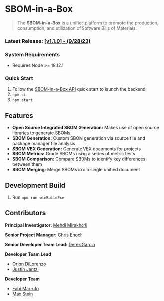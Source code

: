 # SBOM-in-a-Box

> The **SBOM-in-a-Box** is a unified platform to promote the
> production, consumption, and utilization of Software Bills of Materials.


### Latest Release: [[v1.1.0] - (9/28/23)](doc/changelog.md)

### System Requirements

- Requires Node >= 18.12.1

### Quick Start

1. Follow the [SBOM-in-a-Box API](https://github.com/SoftwareDesignLab/SVIP/tree/main#quick-start) quick start to launch the backend
2. `npm ci`
3. `npm start`

## Features

- **Open Source Integrated SBOM Generation:** Makes use of open source libraries to generate SBOMs
- **SBOM Generation:** Custom SBOM generation via source file and package manager file analysis
- **SBOM VEX Generation:** Generate VEX documents for projects
- **SBOM Metrics:** Grade SBOMs using a series of metric tests
- **SBOM Comparison:** Compare SBOMs to identify key differences between them
- **SBOM Merging:** Merge SBOMs into a single unified document


## Development Build

1. Run `npm run winBuildExe`

## Contributors

**Principal Investigator:** [Mehdi Mirakhorli](mailto:mxmvse@rit.edu)

**Senior Project Manager:** [Chris Enoch](mailto:ctevse@rit.edu)

**Senior Developer Team Lead:** [Derek Garcia](mailto:dlg1206@rit.edu)

**Developer Team Lead**

- [Orion DiLorenzo](mailto:tnd3015@rit.edu)
- [Justin Jantzi](mailto:jwj7297@rit.edu)

**Developer Team**

- [Fabi Marrufo](mailto:fm8191@rit.edu)
- [Max Stein](mailto:mhs8558@rit.edu)
